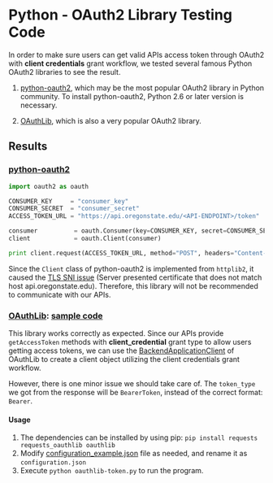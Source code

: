Python - OAuth2 Library Testing Code
====================================

In order to make sure users can get valid APIs access token through OAuth2 with **client credentials** grant workflow, we tested several famous Python OAuth2 libraries to see the result.

1. [python-oauth2](https://github.com/joestump/python-oauth2), which may be the most popular OAuth2 library in Python community. To install python-oauth2, Python 2.6 or later version is necessary.

2. [OAuthLib](https://github.com/idan/oauthlib), which is also a very popular OAuth2 library.

## Results

### [python-oauth2](https://github.com/joestump/python-oauth2)

```python
import oauth2 as oauth

CONSUMER_KEY     = "consumer_key"
CONSUMER_SECRET  = "consumer_secret"
ACCESS_TOKEN_URL = "https://api.oregonstate.edu/<API-ENDPOINT>/token"

consumer          = oauth.Consumer(key=CONSUMER_KEY, secret=CONSUMER_SECRET)
client            = oauth.Client(consumer)

print client.request(ACCESS_TOKEN_URL, method="POST", headers="Content-Type: application/x-www-form-urlencoded;charset=utf-8")

```

Since the `Client` class of python-oauth2 is implemented from `httplib2`, it caused the [TLS SNI issue](https://github.com/kennethreitz/requests/issues/749) (Server presented certificate that does not match host api.oregonstate.edu). Therefore, this library will not be recommended to communicate with our APIs.

### [OAuthLib](https://github.com/idan/oauthlib): [sample code](oauthlib-token.py)

This library works correctly as expected. Since our APIs provide `getAccessToken` methods with **client_credential** grant type to allow users getting access tokens, we can use the [BackendApplicationClient](https://oauthlib.readthedocs.io/en/latest/oauth2/clients/backendapplicationclient.html) of OAuthLib to create a client object utilizing the client credentials grant workflow.

However, there is one minor issue we should take care of. The `token_type` we got from the response will be `BearerToken`, instead of the correct format: `Bearer`.

#### Usage

1. The dependencies can be installed by using pip:
`pip install requests requests_oauthlib oauthlib`
2. Modify [configuration_example.json](configuration_example.json) file as needed, and rename it as `configuration.json`
3. Execute `python oauthlib-token.py` to run the program.